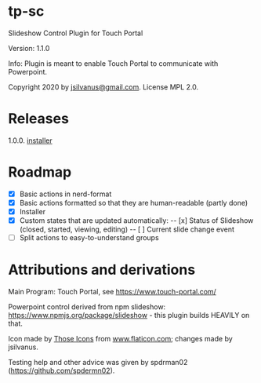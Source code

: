 # tp-sc
Slideshow Control Plugin for Touch Portal

Version: 1.1.0

Info: Plugin is meant to enable Touch Portal to communicate with Powerpoint.

Copyright 2020 by jsilvanus@gmail.com. License MPL 2.0.

# Releases

1.0.0. <a href="https://github.com/jsilvanus/tp-sc/blob/master/releases/SlideControlPlugin.exe">installer</a>

# Roadmap

- [x] Basic actions in nerd-format
- [x] Basic actions formatted so that they are human-readable (partly done)
- [x] Installer
- [x] Custom states that are updated automatically:
-- [x] Status of Slideshow (closed, started, viewing, editing)
-- [ ] Current slide change event
- [ ] Split actions to easy-to-understand groups

# Attributions and derivations

Main Program: Touch Portal, see https://www.touch-portal.com/

Powerpoint control derived from npm slideshow: https://www.npmjs.org/package/slideshow - this plugin builds HEAVILY on that.

Icon made by <a href="https://www.flaticon.com/authors/those-icons" title="Those Icons">Those Icons</a> from <a href="https://www.flaticon.com/" title="Flaticon"> www.flaticon.com</a>; changes made by jsilvanus.

Testing help and other advice was given by spdrman02 (https://github.com/spdermn02).
